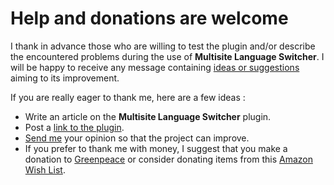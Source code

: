 # Help and donations are welcome

I thank in advance those who are willing to test the plugin and/or describe the encountered problems during the use of **Multisite Language Switcher**. I will be happy to receive any message containing [ideas or suggestions](https://github.com/lloc/Multisite-Language-Switcher/issues) aiming to its improvement.

If you are really eager to thank me, here are a few ideas :

* Write an article on the **Multisite Language Switcher** plugin.
* Post a [link to the plugin](https://wordpress.org/plugins/multisite-language-switcher/).
* [Send me](mailto:re@lloc.de) your opinion so that the project can improve.
* If you prefer to thank me with money, I suggest that you make a donation to [Greenpeace](http://www.greenpeace.org/international/en/) or consider donating items from this [Amazon Wish List](http://www.amazon.com/gp/registry/wishlist/LXBNMOI93IJS/ref=topnav_lists_1).

